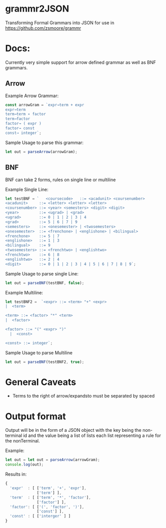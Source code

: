 # grammr2JSON
Transforming Formal Grammars into JSON for use in https://github.com/zsmoore/grammr


# Docs:  

Currently very simple support for arrow defined grammar as well as BNF grammars.  

## Arrow ##  
Example Arrow Grammar:  
``` javascript
const arrowGram = `expr→term + expr  
expr→term  
term→term ∗ factor  
term→factor  
factor→ ( expr )  
factor→ const  
const→ integer`;
```
Sample Usage to parse this grammar:
``` javascript
let out = parseArrow(arrowGram);
```

## BNF ##
BNF can take 2 forms, rules on single line or multiline  
  
Example Single Line:  
```javascript
let testBNF = `   <coursecode>   ::= <acadunit> <coursenumber>
<acadunit>     ::= <letter> <letter> <letter>
<coursenumber> ::= <year> <semesters> <digit> <digit>
<year>         ::= <ugrad> | <grad>
<ugrad>        ::= 0 | 1 | 2 | 3 | 4
<grad>         ::= 5 | 6 | 7 | 9
<semesters>    ::= <onesemester> | <twosemesters>
<onesemester>  ::= <frenchone> | <englishone> | <bilingual>
<frenchone>    ::= 5 | 7
<englishone>   ::= 1 | 3
<bilingual>    ::= 9
<twosemesters> ::= <frenchtwo> | <englishtwo>
<frenchtwo>    ::= 6 | 8
<englishtwo>   ::= 2 | 4
<digit>        ::= 0 | 1 | 2 | 3 | 4 | 5 | 6 | 7 | 8 | 9`;
```
Sample Usage to parse single Line:  
```javascript
let out = parseBNF(testBNF, false);
```
Example Multiline:
```javascript  
let testBNF2 =  `<expr> ::= <term> "+" <expr>
|  <term>

<term> ::= <factor> "*" <term>
|  <factor>

<factor> ::= "(" <expr> ")"
  |  <const>

<const> ::= integer`;
```

Sample Usage to parse Multiline
```javascript
let out = parseBNF(testBNF2, true);
```  
# General Caveats  
 - Terms to the right of arrow/expandsto must be separated by spaced 
 
# Output format  
Output will be in the form of a JSON object with the key being the non-terminal id and the value being a list of lists each list representing a rule for the nonTerminal.

Example:  
```javascript
let out = let out = parseArrow(arrowGram);
console.log(out);
```
Results in:
```javascript
{
  'expr'  : [ ['term', '+', 'expr'],
              ['term'] ],
  'term'  : [ ['term', '*', 'factor'],
              ['factor'] ],
  'factor': [ ['(', 'factor', ')'],
              ['const'] ],
  'const' : [ ['interger' ] ]
}
```
